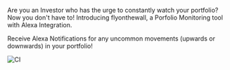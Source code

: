 Are you an Investor who has the urge to constantly watch your portfolio? 
Now you don't have to! Introducing flyonthewall, a Porfolio Monitoring tool with Alexa Integration.

Receive Alexa Notifications for any uncommon movements (upwards or downwards) in your portfolio!

![CI](https://github.com/srangar/flyonthewall/workflows/CI/badge.svg?branch=main)
